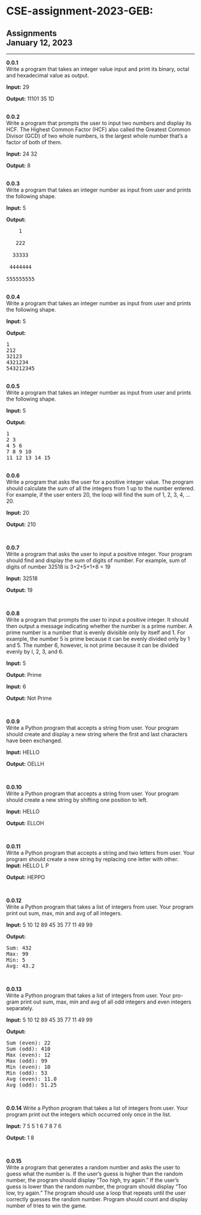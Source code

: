 <h1>CSE-assignment-2023-GEB:</h1>

<p>

## Assignments<br>January 12, 2023

***

</p>


**0.0.1** <br>Write a program that takes an integer value input and print its binary, octal and hexadecimal value as output.  

**Input:** 29

**Output:** 11101 35 1D


<br>**0.0.2** <br>Write a program that prompts the user to input two numbers and display its HCF. The Highest Common Factor (HCF) also called the Greatest Common Divisor (GCD) of two whole numbers, is the largest whole number that’s a factor of both of them.

**Input:** 24 32 

**Output:** 8


<br> **0.0.3** <br>Write a program that takes an integer number as input from user and prints the following shape.

**Input:** 5

**Output:**
<pre>
    1

   222

  33333

 4444444 

555555555
</pre>


<br> **0.0.4** <br>Write a program that takes an integer number as input from user and prints the following shape.

**Input:** 5 

**Output:**
<pre>
1
212
32123
4321234
543212345
</pre>

<br> **0.0.5** <br>Write a program that takes an integer number as input from user and prints
the following shape.

**Input:** 5

**Output:**
<pre>
1
2 3
4 5 6
7 8 9 10
11 12 13 14 15
</pre>

<br> **0.0.6** <br>Write a program that asks the user for a positive integer value. The program
should calculate the sum of all the integers from 1 up to the number entered.
For example, if the user enters 20, the loop will find the sum of 1, 2, 3, 4, … 20.

**Input:** 20

**Output:** 210

<br> 

**0.0.7**<br>Write a program that asks the user to input a positive integer. Your program
should find and display the sum of digits of number. For example, sum of digits
of number 32518 is 3+2+5+1+8 = 19

**Input:** 32518

**Output:** 19

<br>

**0.0.8** <br> Write a program that prompts the user to input a positive integer. It should
then output a message indicating whether the number is a prime number. A
prime number is a number that is evenly divisible only by itself and 1. For
example, the number 5 is prime because it can be evenly divided only by 1 and
5. The number 6, however, is not prime because it can be divided evenly by I,
2, 3, and 6.

**Input:** 5

**Output:** Prime

**Input:** 6

**Output:** Not Prime

<br>

**0.0.9** <br>Write a Python program that accepts a string from user. Your program should
create and display a new string where the first and last characters have been
exchanged.

**Input:** HELLO

**Output:** OELLH

<br>

**0.0.10** <br>Write a Python program that accepts a string from user. Your program should
create a new string by shifting one position to left.

**Input:** HELLO

**Output:** ELLOH

<br>

**0.0.11** <br>Write a Python program that accepts a string and two letters from user. Your
program should create a new string by replacing one letter with other.
**Input:** HELLO L P

**Output:** HEPPO

<br>

**0.0.12** <br>Write a Python program that takes a list of integers from user. Your program
print out sum, max, min and avg of all integers.

**Input:** 5 10 12 89 45 35 77 11 49 99

**Output:**
<pre>
Sum: 432
Max: 99
Min: 5
Avg: 43.2
</pre>


<br>

**0.0.13** <br>Write a Python program that takes a list of integers from user. Your pro-
gram print out sum, max, min and avg of all odd integers and even integers
separately.

**Input:** 5 10 12 89 45 35 77 11 49 99

**Output:**
<pre>
Sum (even): 22
Sum (odd): 410
Max (even): 12
Max (odd): 99
Min (even): 10
Min (odd): 53
Avg (even): 11.0 
Avg (odd): 51.25
</pre>

<br>


**0.0.14** Write a Python program that takes a list of integers from user. Your program print out the integers which occurred only once in the list.

**Input:** 7 5 5 1 6 7 8 7 6 

**Output:** 1 8

<br>

**0.0.15** <br> Write a program that generates a random number and asks the user to guess what the number is. If the user’s guess is higher than the random number, the program should display “Too high, try again.” If the user’s guess is lower than the random number, the program should display “Too low, try again.” The program should use a loop that repeats until the user correctly guesses the random number. Program should count and display number of tries to win the game.


